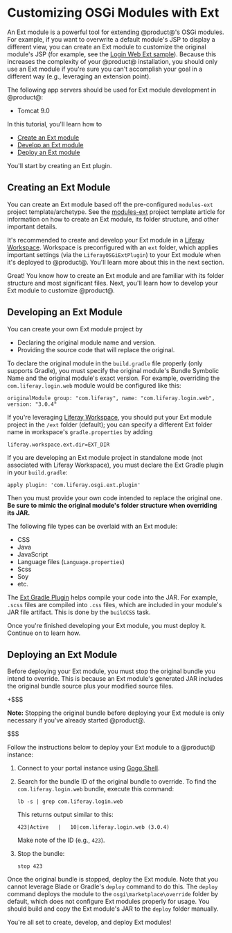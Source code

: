 # Customizing OSGi Modules with Ext [](id=customizing-osgi-modules-with-ext)

An Ext module is a powerful tool for extending @product@'s OSGi modules. For
example, if you want to overwrite a default module's JSP to display a different
view, you can create an Ext module to customize the original module's JSP (for
example, see the
[Login Web Ext sample](/develop/reference/-/knowledge_base/7-1/login-web-ext)).
Because this increases the complexity of your @product@ installation, you should
only use an Ext module if you're sure you can't accomplish your goal in a
different way (e.g., leveraging an extension point).

The following app servers should be used for Ext module development in
@product@:

- Tomcat 9.0

In this tutorial, you'll learn how to

- [Create an Ext module](#creating-an-ext-module)
- [Develop an Ext module](#developing-an-ext-module)
- [Deploy an Ext module](#deploying-an-ext-module)

You'll start by creating an Ext plugin.

## Creating an Ext Module [](id=creating-an-ext-module)

You can create an Ext module based off the pre-configured `modules-ext` project
template/archetype. See the
[modules-ext](/develop/reference/-/knowledge_base/7-1/modules-ext-template)
project template article for information on how to create an Ext module, its
folder structure, and other important details.

It's recommended to create and develop your Ext module in a
[Liferay Workspace](/develop/tutorials/-/knowledge_base/7-1/liferay-workspace).
Workspace is preconfigured with an `ext` folder, which applies important
settings (via the `LiferayOSGiExtPlugin`) to your Ext module when it's deployed
to @product@. You'll learn more about this in the next section.

Great! You know how to create an Ext module and are familiar with its folder
structure and most significant files. Next, you'll learn how to develop your Ext
module to customize @product@. 

## Developing an Ext Module [](id=developing-an-ext-module)

You can create your own Ext module project by

- Declaring the original module name and version.
- Providing the source code that will replace the original.

To declare the original module in the `build.gradle` file properly (only
supports Gradle), you must specify the original module's Bundle Symbolic Name
and the original module's exact version. For example, overriding the
`com.liferay.login.web` module would be configured like this:

    originalModule group: "com.liferay", name: "com.liferay.login.web", version: "3.0.4"

If you're leveraging
[Liferay Workspace](/develop/tutorials/-/knowledge_base/7-1/liferay-workspace),
you should put your Ext module project in the `/ext` folder (default); you can
specify a different Ext folder name in workspace's `gradle.properties` by adding

    liferay.workspace.ext.dir=EXT_DIR

If you are developing an Ext module project in standalone mode (not associated
with Liferay Workspace), you must declare the Ext Gradle plugin in your
`build.gradle`:

    apply plugin: 'com.liferay.osgi.ext.plugin'

Then you must provide your own code intended to replace the original one. **Be
sure to mimic the original module's folder structure when overriding its JAR.**

The following file types can be overlaid with an Ext module:

- CSS
- Java
- JavaScript
- Language files (`Language.properties`)
- Scss
- Soy
- etc.

The
[Ext Gradle Plugin](https://github.com/liferay/liferay-portal/blob/master/modules/sdk/gradle-plugins/src/main/java/com/liferay/gradle/plugins/LiferayOSGiExtPlugin.java)
helps compile your code into the JAR. For example, `.scss` files are compiled
into `.css` files, which are included in your module's JAR file artifact. This
is done by the `buildCSS` task.

Once you're finished developing your Ext module, you must deploy it. Continue on
to learn how.

## Deploying an Ext Module [](id=deploying-an-ext-module)

Before deploying your Ext module, you must stop the original bundle you intend
to override. This is because an Ext module's generated JAR includes the original
bundle source plus your modified source files.

+$$$

**Note:** Stopping the original bundle before deploying your Ext module is only
necessary if you've already started @product@.

$$$

Follow the instructions below to deploy your Ext module to a @product@ instance:

1.  Connect to your portal instance using
    [Gogo Shell](/develop/reference/-/knowledge_base/7-1/using-the-felix-gogo-shell).

2.  Search for the bundle ID of the original bundle to override. To find the
    `com.liferay.login.web` bundle, execute this command:

        lb -s | grep com.liferay.login.web

    This returns output similar to this:

        423|Active   |   10|com.liferay.login.web (3.0.4)

    Make note of the ID (e.g., `423`).

3.  Stop the bundle:

        stop 423

Once the original bundle is stopped, deploy the Ext module. Note that you cannot
leverage Blade or Gradle's `deploy` command to do this. The `deploy` command
deploys the module to the `osgi\marketplace\override` folder by default, which
does not configure Ext modules properly for usage. You should build and copy the
Ext module's JAR to the `deploy` folder manually.

You're all set to create, develop, and deploy Ext modules!

